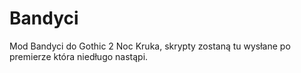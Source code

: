 # Bandyci
Mod Bandyci do Gothic 2 Noc Kruka, skrypty zostaną tu wysłane po premierze która niedługo nastąpi.
